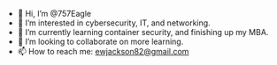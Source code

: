 - 👋 Hi, I’m @757Eagle
- 👀 I’m interested in cybersecurity, IT, and networking.
- 🌱 I’m currently learning container security, and finishing up my MBA.
- 💞️ I’m looking to collaborate on more learning.
- 📫 How to reach me: ewjackson82@gmail.com

<!---
757Eagle/757Eagle is a ✨ special ✨ repository because its `README.md` (this file) appears on your GitHub profile.
You can click the Preview link to take a look at your changes.
--->
